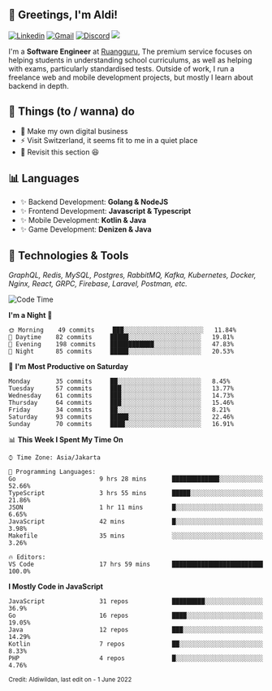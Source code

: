 <!-- Greetings -->
## 👋 Greetings, I'm Aldi!

<!-- Social Media -->
[![Linkedin](https://img.shields.io/badge/-aldiwildan-blue?style=flat&logo=Linkedin&logoColor=white)](https://www.linkedin.com/in/aldiwildan/)
[![Gmail](https://img.shields.io/badge/-aldiwild77@gmail.com-c14438?style=flat&logo=Gmail&logoColor=white)](mailto:aldiwild77@gmail.com)
[![Discord](https://img.shields.io/badge/-Chroma-5663F7?style=flat&logo=Discord&logoColor=white)](https://discord.gg/BUxraQ8)
![](https://komarev.com/ghpvc/?username=aldiwildan77&label=Visitor&color=2bbc8a)

<!-- Introduction -->
I'm a **Software Engineer** at [Ruangguru](https://ruangguru.com), The premium service focuses on helping students in understanding school curriculums, as well as helping with exams, particularly standardised tests. Outside of work, I run a freelance web and mobile development projects, but mostly I learn about backend in depth.

## 📃 Things (to / wanna) do
- 🐝 Make my own digital business
- ⚡ Visit Switzerland, it seems fit to me in a quiet place
- 🌱 Revisit this section 😆

## 📊 Languages
- ✨ Backend Development: **Golang & NodeJS**
- ✨ Frontend Development: **Javascript & Typescript**
- ✨ Mobile Development: **Kotlin & Java**
- ✨ Game Development: **Denizen & Java**

## 🔧 Technologies & Tools
*GraphQL, Redis, MySQL, Postgres, RabbitMQ, Kafka, Kubernetes, Docker, Nginx, React, GRPC, Firebase, Laravel, Postman, etc.*

<!--START_SECTION:waka-->
![Code Time](http://img.shields.io/badge/Code%20Time-0%20secs-blue)

**I'm a Night 🦉** 

```text
🌞 Morning    49 commits     ███░░░░░░░░░░░░░░░░░░░░░░   11.84% 
🌆 Daytime    82 commits     █████░░░░░░░░░░░░░░░░░░░░   19.81% 
🌃 Evening    198 commits    ████████████░░░░░░░░░░░░░   47.83% 
🌙 Night      85 commits     █████░░░░░░░░░░░░░░░░░░░░   20.53%

```
📅 **I'm Most Productive on Saturday** 

```text
Monday       35 commits     ██░░░░░░░░░░░░░░░░░░░░░░░   8.45% 
Tuesday      57 commits     ███░░░░░░░░░░░░░░░░░░░░░░   13.77% 
Wednesday    61 commits     ███░░░░░░░░░░░░░░░░░░░░░░   14.73% 
Thursday     64 commits     ███░░░░░░░░░░░░░░░░░░░░░░   15.46% 
Friday       34 commits     ██░░░░░░░░░░░░░░░░░░░░░░░   8.21% 
Saturday     93 commits     █████░░░░░░░░░░░░░░░░░░░░   22.46% 
Sunday       70 commits     ████░░░░░░░░░░░░░░░░░░░░░   16.91%

```


📊 **This Week I Spent My Time On** 

```text
⌚︎ Time Zone: Asia/Jakarta

💬 Programming Languages: 
Go                       9 hrs 28 mins       █████████████░░░░░░░░░░░░   52.66% 
TypeScript               3 hrs 55 mins       █████░░░░░░░░░░░░░░░░░░░░   21.86% 
JSON                     1 hr 11 mins        █░░░░░░░░░░░░░░░░░░░░░░░░   6.65% 
JavaScript               42 mins             █░░░░░░░░░░░░░░░░░░░░░░░░   3.98% 
Makefile                 35 mins             ░░░░░░░░░░░░░░░░░░░░░░░░░   3.26%

🔥 Editors: 
VS Code                  17 hrs 59 mins      █████████████████████████   100.0%

```

**I Mostly Code in JavaScript** 

```text
JavaScript               31 repos            █████████░░░░░░░░░░░░░░░░   36.9% 
Go                       16 repos            ████░░░░░░░░░░░░░░░░░░░░░   19.05% 
Java                     12 repos            ███░░░░░░░░░░░░░░░░░░░░░░   14.29% 
Kotlin                   7 repos             ██░░░░░░░░░░░░░░░░░░░░░░░   8.33% 
PHP                      4 repos             █░░░░░░░░░░░░░░░░░░░░░░░░   4.76%

```



<!--END_SECTION:waka-->

<sub>Credit: Aldiwildan, last edit on - 1 June 2022</sub>
